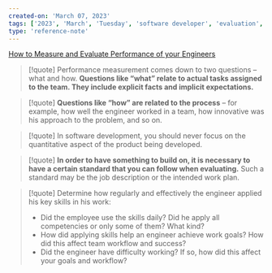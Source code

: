 ```yaml
---
created-on: 'March 07, 2023'
tags: ['2023', 'March', 'Tuesday', 'software developer', 'evaluation', 'skills', 'talent']
type: 'reference-note'
---
```


[How to Measure and Evaluate Performance of your Engineers](https://waydev.co/how-to-measure-and-evaluate-performance-of-your-engineers/)

> [!quote]
> Performance measurement comes down to two questions – what and how. **Questions like “what” relate to actual tasks assigned to the team. They include explicit facts and implicit expectations.**

> [!quote]
> **Questions like “how” are related to the process** – for example, how well the engineer worked in a team, how innovative was his approach to the problem, and so on.

> [!quote]
> In software development, you should never focus on the quantitative aspect of the product being developed.

> [!quote]
> **In order to have something to build on, it is necessary to have a certain standard that you can follow when evaluating.** Such a standard may be the job description or the intended work plan.

> [!quote]
> Determine how regularly and effectively the engineer applied his key skills in his work:
>
> -   Did the employee use the skills daily? Did he apply all competencies or only some of them? What kind?
> -   How did applying skills help an engineer achieve work goals? How did this affect team workflow and success?
> -   Did the engineer have difficulty working? If so, how did this affect your goals and workflow?